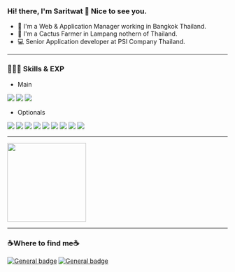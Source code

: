 ### Hi! there, I'm Saritwat 🙏 Nice to see you.


 



- 📱 I'm a Web & Application Manager working in Bangkok Thailand.
- 🌵 I'm a Cactus Farmer in Lampang nothern of Thailand.
- 💻 Senior Application developer at PSI Company Thailand.

--------------------------------------
### 👨🏽‍💻 Skills & EXP

- Main
<p>
  <p>
    <img src="https://img.shields.io/badge/-Swift-orange?style=flat-square&logo=Swift&logoColor=white"/>
    <img src="https://img.shields.io/badge/-Objective--C-black?style=flat-square&logo=apple&logoColor=white"/>
    <img src="https://img.shields.io/badge/-Firebase-red?style=flat-square&logo=firebase&logoColor=white"/>
  </p>
</p>

- Optionals
<p>
  <p>
    <img src="https://img.shields.io/badge/-Visual%20Studio%20Code-23A9F2?style=plastic&logo=Visual%20Studio%20Code&logoColor=white"/>
    <img src="https://img.shields.io/badge/-Github-181717?style=plastic&logo=GitHub&logoColor=white"/>
    <img src="https://img.shields.io/badge/-Git-F44D27?style=plastic&logo=Git&logoColor=white"/>
   <img src="https://img.shields.io/badge/-Bitbuket-blue?style=plastic&logo=bitbucket&logoColor=white"/>   
    <img src="https://img.shields.io/badge/-Trello-0079BF?style=plastic&logo=Trello&logoColor=white"/>
    <img src="https://img.shields.io/badge/-Slack-E01563?style=plastic&logo=Slack&logoColor=white"/>
    <img src="https://img.shields.io/badge/-Sketch-FA6400?style=plastic&logo=Sketch&logoColor=white"/>
    <img src="https://img.shields.io/badge/-MySQL-F29111?style=plastic&logo=MySQL&logoColor=white"/>
    <img src="https://img.shields.io/badge/-Google%20Cloud-4285F4?style=plastic&logo=Google%20Cloud&logoColor=white"/>
  </p>
</p>

--------------------------------------


<img height="180em" src="https://github-readme-stats.vercel.app/api?username=anutakoon&show_icons=true&hide_border=true&&count_private=true&include_all_commits=true" />

--------------------------------------
### ☕️Where to find me☕️

[![General badge](https://img.shields.io/badge/Facebook-1877F2?style=for-the-badge&logo=facebook&logoColor=white)](https://www.facebook.com/dev.mobileapp/)       [![General badge](https://img.shields.io/badge/LinkedIn-0077B5?style=for-the-badge&logo=linkedin&logoColor=white
)](https://www.linkedin.com/in/saritwat-anutakoonpatiphan-083622b7/)
